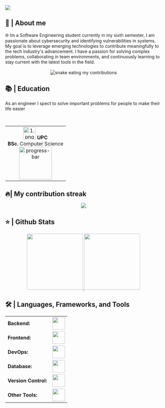 
<img src="https://readme-typing-svg.herokuapp.com/?font=Roboto&weight=900&size=40=true&vCenter=true&width=500&height=70&duration=4000&color=B3B3B3&lines=Hi+There!+👋;+I'm+Nicolás+Moreno+Ramírez!;" />

<h2>📖 | About me</h2> 
🌐 Im a Software Engineering student currently in my sixth semester, I am passionate about cybersecurity and identifying vulnerabilities in systems. My goal is to leverage emerging technologies to contribute meaningfully to the tech industry's advancement. I have a passion for solving complex problems, collaborating in team environments, and continuously learning to stay current with the latest tools in the field.

<div align="center">
  <br>
  <img alt="snake eating my contributions" src="https://raw.githubusercontent.com/Nicolas041020/Nicolas041020/output/github-contribution-grid-snake.svg" />
  <br/>
</div>

<h2>📚 | Education</h2>
<p>As an engineer I spect to solve important problems for people to make their life easier</p><br>

<div align="center">
  <table style="margin-left: auto; margin-right: auto;">
    <tr>
      <td align="center">
        <img src="https://thumbs4.imagebam.com/7d/3e/66/MESRJTA_t.png" height="40" alt="1.png"/>
        <strong>UPC</strong><br><strong>BSc.</strong> Computer Science<br>
        <img src="https://progress-bar.dev/100/" width="105" alt="progress-bar"/>
      </td>
    </tr>
  </table>
</div>

<h2>🔥| My contribution streak</h2>
<p align="center">
  <a href="https://github.com/Nicolas041020/github-readme-streak-stats">
    <img src="https://github-readme-streak-stats.herokuapp.com/?user=Nicolas041020#version3"/>
  </a>
</p>

<h2>⭐ | Github Stats </h2>

<div align="center">
<a href="https://github.com/Nicolas041020">
<img height="180em" src="https://github-readme-stats.vercel.app/api?username=Nicolas041020&show_icons=true&theme=default&include_all_commits=true&count_private=true"/>
<img height="180em" src="https://github-readme-stats.vercel.app/api/top-langs/?username=Nicolas041020&layout=compact&langs_count=7&theme=default"/></a>
</div>

<h2>🛠️ | Languages, Frameworks, and Tools </h2>
<table>
    <tr>
        <td style="font-weight: bold; padding-right: 10px; vertical-align: center; border: none;">Backend:</td>
        <td><img height="40" src="https://skillicons.dev/icons?i=python,java,spring"/></td>
    </tr>
    <tr>
        <td style="font-weight: bold; padding-right: 10px; vertical-align: center;">Frontend:</td>
        <td><img height="40" src="https://skillicons.dev/icons?i=html,css,js"/></td>
    </tr>
    <tr>
        <td style="font-weight: bold; padding-right: 10px; vertical-align: center; border: none;">DevOps:</td>
        <td><img height="40" src="https://skillicons.dev/icons?i=aws,azure"/></td>
    </tr>
    <tr>
        <td style="font-weight: bold; padding-right: 10px; vertical-align: center; border: none;">Database:</td>
        <td><img height="40" src="https://skillicons.dev/icons?i=mysql,postgresql"/></td>
    </tr>
    <tr>
        <td style="font-weight: bold; padding-right: 10px; vertical-align: center; border: none;">Version Control:</td>
        <td><img height="40" src="https://skillicons.dev/icons?i=github"/></td>
    </tr>
    <tr>
        <td style="font-weight: bold; padding-right: 10px; vertical-align: center; border: none;">Other Tools:</td>
        <td><img height="40" src="https://skillicons.dev/icons?i=linux"/></td>
    </tr>
</table>
<br>
